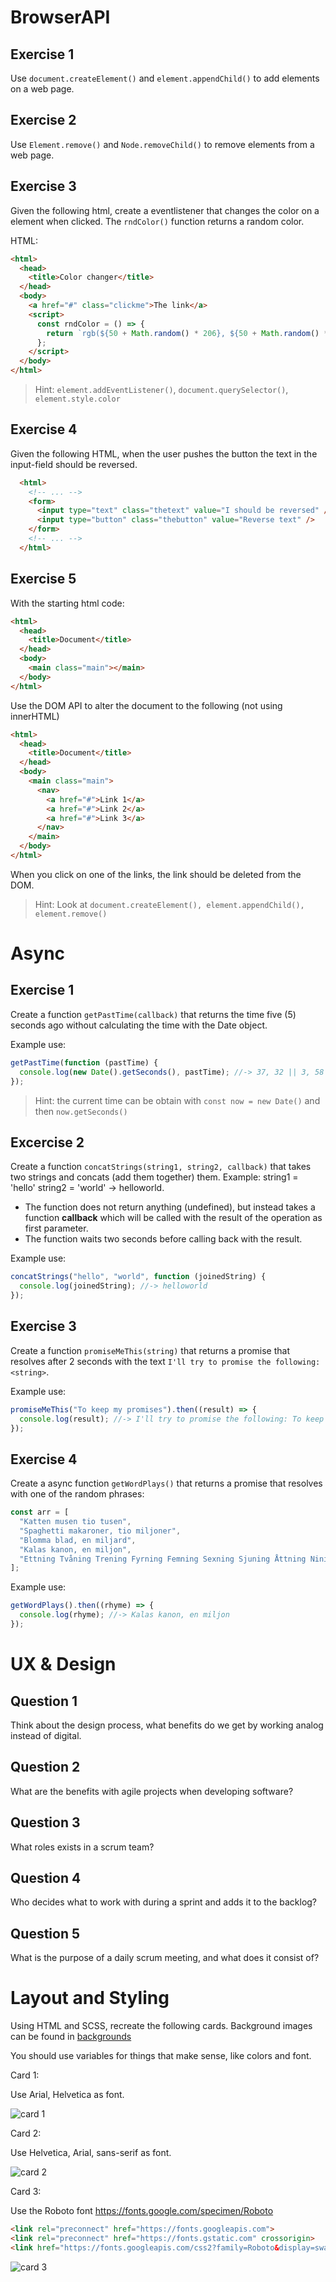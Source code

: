 # BrowserAPI

## Exercise 1

Use `document.createElement()` and `element.appendChild()` to add elements on a web page.

## Exercise 2

Use `Element.remove()` and `Node.removeChild()` to remove elements from a web page.

## Exercise 3

Given the following html, create a eventlistener that changes the color on a element when clicked. The `rndColor()` function returns a random color.

HTML:

```HTML
<html>
  <head>
    <title>Color changer</title>
  </head>
  <body>
    <a href="#" class="clickme">The link</a>
    <script>
      const rndColor = () => {
        return `rgb(${50 + Math.random() * 206}, ${50 + Math.random() * 206}, ${50 + Math.random() * 206})`;
      };
    </script>
  </body>
</html>
```

> Hint: `element.addEventListener()`, `document.querySelector()`, `element.style.color`

## Exercise 4

Given the following HTML, when the user pushes the button the text in the input-field should be reversed.

```HTML
  <html>
    <!-- ... -->
    <form>
      <input type="text" class="thetext" value="I should be reversed" />
      <input type="button" class="thebutton" value="Reverse text" />
    </form>
    <!-- ... -->
  </html>
```

## Exercise 5

With the starting html code:

```html
<html>
  <head>
    <title>Document</title>
  </head>
  <body>
    <main class="main"></main>
  </body>
</html>
```

Use the DOM API to alter the document to the following (not using innerHTML)

```html
<html>
  <head>
    <title>Document</title>
  </head>
  <body>
    <main class="main">
      <nav>
        <a href="#">Link 1</a>
        <a href="#">Link 2</a>
        <a href="#">Link 3</a>
      </nav>
    </main>
  </body>
</html>
```

When you click on one of the links, the link should be deleted from the DOM.

> Hint: Look at `document.createElement(), element.appendChild(), element.remove()`

# Async

## Exercise 1

Create a function `getPastTime(callback)` that returns the time five (5) seconds ago without calculating the time with the Date object.

Example use:

```javascript
getPastTime(function (pastTime) {
  console.log(new Date().getSeconds(), pastTime); //-> 37, 32 || 3, 58
});
```

> Hint: the current time can be obtain with `const now = new Date()` and then `now.getSeconds()`

## Excercise 2

Create a function `concatStrings(string1, string2, callback)` that takes two strings and concats (add them together) them. Example: string1 = 'hello' string2 = 'world' -> helloworld.

- The function does not return anything (undefined), but instead takes a function **callback** which will be called with the result of the operation as first parameter.
- The function waits two seconds before calling back with the result.

Example use:

```javascript
concatStrings("hello", "world", function (joinedString) {
  console.log(joinedString); //-> helloworld
});
```

## Exercise 3

Create a function `promiseMeThis(string)` that returns a promise that resolves after 2 seconds with the text `I'll try to promise the following: <string>`.

Example use:

```javascript
promiseMeThis("To keep my promises").then((result) => {
  console.log(result); //-> I'll try to promise the following: To keep my promises
});
```

## Exercise 4

Create a async function `getWordPlays()` that returns a promise that resolves with one of the random phrases:

```javascript
const arr = [
  "Katten musen tio tusen",
  "Spaghetti makaroner, tio miljoner",
  "Blomma blad, en miljard",
  "Kalas kanon, en miljon",
  "Ettning Tvåning Trening Fyrning Femning Sexning Sjuning Åttning Nining Tidning",
];
```

Example use:

```javascript
getWordPlays().then((rhyme) => {
  console.log(rhyme); //-> Kalas kanon, en miljon
});
```

# UX & Design

## Question 1

Think about the design process, what benefits do we get by working analog instead of digital.

## Question 2

What are the benefits with agile projects when developing software?

## Question 3

What roles exists in a scrum team?

## Question 4

Who decides what to work with during a sprint and adds it to the backlog?

## Question 5

What is the purpose of a daily scrum meeting, and what does it consist of?

# Layout and Styling

Using HTML and SCSS, recreate the following cards. Background images can be found in [backgrounds](./backgrounds)

You should use variables for things that make sense, like colors and font.

Card 1:

Use Arial, Helvetica as font.

![card 1](./cards/card1.png)

Card 2:

Use Helvetica, Arial, sans-serif as font.

![card 2](./cards/card2.png)

Card 3:

Use the Roboto font https://fonts.google.com/specimen/Roboto

```HTML
<link rel="preconnect" href="https://fonts.googleapis.com">
<link rel="preconnect" href="https://fonts.gstatic.com" crossorigin>
<link href="https://fonts.googleapis.com/css2?family=Roboto&display=swap" rel="stylesheet">
```

![card 3](./cards/card3.png)
